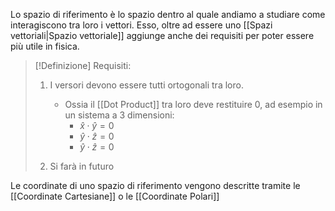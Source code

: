 Lo spazio di riferimento è lo spazio dentro al quale andiamo a studiare come interagiscono tra loro i vettori.
Esso, oltre ad essere uno [[Spazi vettoriali|Spazio vettoriale]] aggiunge anche dei requisiti per poter essere più utile in fisica.

>[!Definizione] Requisiti:
>1. I versori devono essere tutti ortogonali tra loro.
>    - Ossia il [[Dot Product]] tra loro deve restituire 0, ad esempio in un sistema a 3 dimensioni:
> 	   - $\hat{x}\cdot \hat{y}=0$
> 	   - $\hat{y}\cdot \hat{z}=0$
> 	   - $\hat{y}\cdot \hat{z}=0$
> 	 
>1. Si farà in futuro

Le coordinate di uno spazio di riferimento vengono descritte tramite le [[Coordinate Cartesiane]] o le [[Coordinate Polari]]


